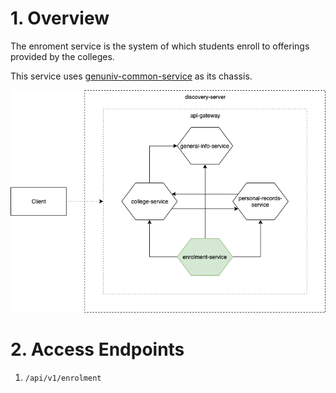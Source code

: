 # 1. Overview
The enroment service is the system of which students enroll to offerings provided by the colleges.

This service uses [genuniv-common-service](https://github.com/carzanodev/genuniv-common-service) as its chassis.

![enrolment](./.assets/genuniv-enrolment-service.png)

# 2. Access Endpoints
1. `/api/v1/enrolment`